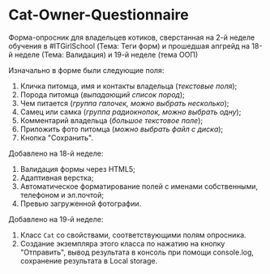# Cat-Owner-Questionnaire

Форма-опросник для владельцев котиков, сверстанная на 2-й неделе обучения в #ITGirlSchool (Тема: Теги форм) и прошедшая апгрейд на 18-й неделе (Тема: Валидация) и 19-й неделе (тема ООП)

Изначально в форме были следующие поля:

1. Кличка питомца, имя и контакты владельца (_текстовые поля_);
2. Порода питомца (_выпадающий список пород_);
3. Чем питается (_группа галочек, можно выбрать несколько_);
4. Самец или самка (_группа радиокнопок, можно выбрать одну_);
5. Комментарий владельца (_большое текстовое поле_);
6. Приложить фото питомца (_можно выбрать файл с диска_);
7. Кнопка "Сохранить".

Добавлено на 18-й неделе:
1. Валидация формы через HTML5;
2. Адаптивная верстка;
3. Автоматическое форматирование полей с именами собственными, телефоном и эл.почтой;
4. Превью загруженной фотографии.

Добавлено на 19-й неделе:
1. Класс `Cat` со свойствами, соответствующими полям опросника. 
2. Создание экземпляра этого класса по нажатию на кнопку "Отправить", вывод результата в консоль при помощи console.log, сохранение результата в Local storage.
